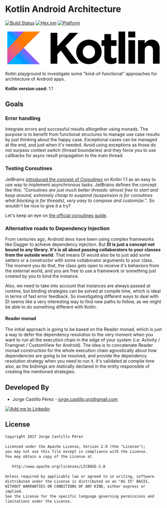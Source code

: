 Kotlin Android Architecture
===========================
[![Build Status](https://travis-ci.org/JorgeCastilloPrz/KotlinAndroidArchitecture.svg?branch=master)](https://travis-ci.org/JorgeCastilloPrz/KotlinAndroidArchitecture)
[![Hex.pm](https://img.shields.io/hexpm/l/plug.svg)](http://www.apache.org/licenses/LICENSE-2.0) [![Platform](https://img.shields.io/badge/platform-android-green.svg)](http://developer.android.com/index.html)

![Kotlin logo](./assets/medium_logo.png)

Kotlin playground to investigate some "kind-of-functional" approaches for architecture of Android apps.

**Kotlin version used:** 1.1

## Goals

### Error handling
Integrate errors and successful results alltogether using monads. The purpose is to benefit from functional structures to manage use case results by just thinking about the happy case. Exceptional cases can be managed at the end, and just when it's needed. Avoid using exceptions as those do not surpass context switch (thread boundaries) and they force you to use callbacks for async result propagation to the main thread.

### Testing Coroutines
JetBrains [introduced the concept of *Coroutines*](https://blog.jetbrains.com/kotlin/2017/03/kotlin-1-1/) on Kotlin 1.1 as an easy to use way to implement asynchronous tasks. JetBrains defines the concept like this: *"Coroutines are just much better threads: almost free to start and keep around, extremely cheap to suspend (suspension is for coroutines what blocking is for threads), very easy to compose and customize."*. So wouldn't be nice to give it a try?

Let's keep an eye on [the official coroutines guide](https://github.com/Kotlin/kotlinx.coroutines/blob/master/coroutines-guide.md).

### Alternative roads to Dependency Injection
From centuries ago, Android devs have been using complex frameworks like Dagger to achieve dependency injection. But **DI is just a concept not bound to any library. It's is all about passing collaborators to your classes from the outside world**. That means DI would also be to just add some setters or a constructor with some collaborator arguments to your class. The moment you do that, the class gets open to receive it's behaviors from the external world, and you are free to use a framework or something just created by you to bind the instance.

Also, we need to take into account that instances are always passed at runtime, but binding strategies can be solved at compile time, which is ideal in terms of fast error feedback. So investigating different ways to deal with DI seems like a very interesting way to find new paths to follow, as we might be able to do something different with Kotlin.

#### Reader monad

The initial approach is going to be based on the Reader monad, which is just a way to defer the dependency resolution to the very moment when you want to run all the execution chain in the edge of your system (i.e: Activity / Framgnet / CustomView for Android). The idea is to concatenate Reader monad construction for the whole execution chain agnostically about how dependencies are going to be resolved, and provide the dependency resolution strategy when you need to run it. It's validated at compile time also, as the bidnings are statically declared in the entity responsible of creating the mentioned strategies.

Developed By
------------
* Jorge Castillo Pérez - <jorge.castillo.prz@gmail.com>

<a href="https://www.linkedin.com/in/jorgecastilloprz">
  <img alt="Add me to Linkedin" src="https://github.com/JorgeCastilloPrz/EasyMVP/blob/master/art/linkedin.png" />
</a>

License
-------

    Copyright 2017 Jorge Castillo Pérez

    Licensed under the Apache License, Version 2.0 (the "License");
    you may not use this file except in compliance with the License.
    You may obtain a copy of the License at

       http://www.apache.org/licenses/LICENSE-2.0

    Unless required by applicable law or agreed to in writing, software
    distributed under the License is distributed on an "AS IS" BASIS,
    WITHOUT WARRANTIES OR CONDITIONS OF ANY KIND, either express or implied.
    See the License for the specific language governing permissions and
    limitations under the License.

